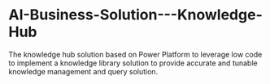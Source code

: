 # AI-Business-Solution---Knowledge-Hub
The knowledge hub solution based on Power Platform to leverage low code to implement a knowledge library solution to provide accurate and tunable knowledge management and query solution.
